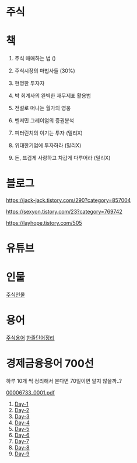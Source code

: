 # 주식

# 책

1. 주식 매매하는 법 ()

2. 주식시장의 마법사들 (30%)

3. 현명한 투자자

4. 박 회계사의 완벽한 재무제표 활용법

5. 전설로 떠나는 월가의 영웅

6. 벤저민 그레이엄의 증권분석

7. 피터린치의 이기는 투자 (밀리X)

8. 위대한기업에 투자하라 (밀리X)

9. 돈, 뜨겁게 사랑하고 차갑게 다루어라 (밀리X)

# 블로그

https://jack-jack.tistory.com/290?category=857004

https://sexyon.tistory.com/23?category=769742

https://layhope.tistory.com/505


# 유튜브





# 인물

[주식인물](https://github.com/kso1204/TIL/blob/main/Stock/StockPerson.md)

# 용어

[주식용어](https://github.com/kso1204/TIL/blob/main/Stock/StockWord.md)
[한줄단어정리](https://github.com/kso1204/TIL/blob/main/Stock/Word.md)

# 경제금융용어 700선 

하루 10개 씩 정리해서 본다면 70일이면 알지 않을까..?

[00006733_0001.pdf](https://github.com/kso1204/TIL/files/5746038/00006733_0001.pdf)

1. [Day-1](https://github.com/kso1204/TIL/blob/main/Stock/Day1.md)
2. [Day-2](https://github.com/kso1204/TIL/blob/main/Stock/Day2.md)
3. [Day-3](https://github.com/kso1204/TIL/blob/main/Stock/Day3.md)
4. [Day-4](https://github.com/kso1204/TIL/blob/main/Stock/Day4.md)
5. [Day-5](https://github.com/kso1204/TIL/blob/main/Stock/Day5.md)
6. [Day-6](https://github.com/kso1204/TIL/blob/main/Stock/Day6.md)
7. [Day-7](https://github.com/kso1204/TIL/blob/main/Stock/Day7.md)
8. [Day-8](https://github.com/kso1204/TIL/blob/main/Stock/Day8.md)
9. [Day-9](https://github.com/kso1204/TIL/blob/main/Stock/Day9.md)
